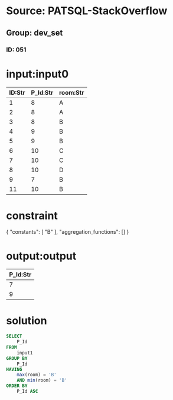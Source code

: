 # Source: PATSQL-StackOverflow
## Group: dev_set
### ID: 051

# input:input0

| ID:Str | P_Id:Str | room:Str |
|---|---|---|
| 1 | 8 | A |
| 2 | 8 | A |
| 3 | 8 | B |
| 4 | 9 | B |
| 5 | 9 | B |
| 6 | 10 | C |
| 7 | 10 | C |
| 8 | 10 | D |
| 9 | 7 | B |
| 11 | 10 | B |

# constraint

{
  "constants": [
    "B"
  ],
  "aggregation_functions": []
}

# output:output

| P_Id:Str |
|---|
| 7 |
| 9 |

# solution

```sql
SELECT
    P_Id 
FROM
    input1 
GROUP BY
    P_Id 
HAVING
    max(room) = 'B' 
    AND min(room) = 'B' 
ORDER BY
    P_Id ASC
```
